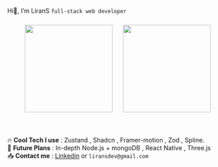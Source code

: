 Hi👋, I’m LiranS
`full-stack web developer`

<p align="center">
  <img style="margin: 10px;" height="200" src="https://skillicons.dev/icons?i=html,css,js,ts,react,tailwind,nextjs,prisma,nodejs,express,mongodb,vite,vercel,supabase,firebase&perline=5"/>
  <img style="margin: 10px;" height="200" src="https://github-readme-stats.vercel.app/api?username=ilirans&show_icons=true&theme=dracula&layout=compact&bg_color=0d1117&hide_border=true" />
</p>


<br/>

  🔥 **Cool Tech I use** : Zustand , Shadcn , Framer-motion , Zod , Spline. <br/>
  🔮 **Future Plans** : In-depth Node.js + mongoDB , React Native , Three.js <br/>
  📥 **Contact me** : <a href="https://www.linkedin.com/in/lirans/">Linkedin</a> or `liransdev@gmail.com`



